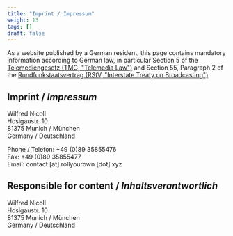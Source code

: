 ```yaml
---
title: "Imprint / Impressum"
weight: 13
tags: []
draft: false
---
```

<!-- SPDX-FileCopyrightText: 2022 Wilfred Nicoll <xyzroller@rollyourown.xyz> -->
<!-- SPDX-License-Identifier: CC-BY-SA-4.0 -->

As a website published by a German resident, this page contains mandatory information according to German law, in particular Section 5 of the [Telemediengesetz (TMG, "Telemedia Law")](https://dejure.org/gesetze/TMG/5.html) and Section 55, Paragraph 2 of the [Rundfunkstaatsvertrag (RStV, "Interstate Treaty on Broadcasting")](https://www.urheberrecht.org/law/normen/rstv/RStV-13/text/2010_06.php).

<!--more-->

## Imprint / _Impressum_

Wilfred Nicoll\
Hosigaustr. 10\
81375 Munich / München\
Germany / Deutschland

Phone / Telefon: +49 (0)89 35855476\
Fax: +49 (0)89 35855477\
Email: contact [at] rollyourown [dot] xyz

## Responsible for content / _Inhaltsverantwortlich_

Wilfred Nicoll\
Hosigaustr. 10\
81375 Munich / München\
Germany / Deutschland
